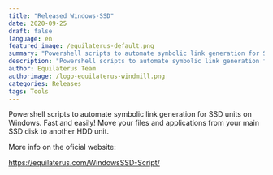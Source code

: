 ```yaml
---
title: "Released Windows-SSD" 
date: 2020-09-25
draft: false
language: en
featured_image: /equilaterus-default.png
summary: "Powershell scripts to automate symbolic link generation for SSD units on Windows."
description: "Powershell scripts to automate symbolic link generation for SSD units on Windows."
author: Equilaterus Team
authorimage: /logo-equilaterus-windmill.png
categories: Releases
tags: Tools
---
```


Powershell scripts to automate symbolic link generation for SSD units on Windows. Fast and easily! Move your files and applications from your main SSD disk to another HDD unit.

More info on the oficial website:

https://equilaterus.com/WindowsSSD-Script/ 
